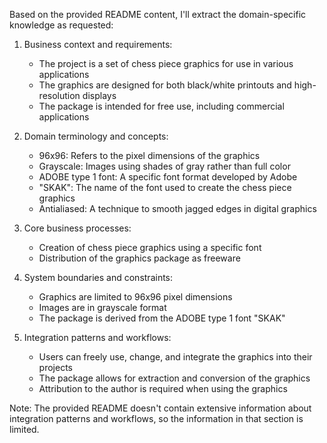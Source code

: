 Based on the provided README content, I'll extract the domain-specific knowledge as requested:

1. Business context and requirements:
   - The project is a set of chess piece graphics for use in various applications
   - The graphics are designed for both black/white printouts and high-resolution displays
   - The package is intended for free use, including commercial applications

2. Domain terminology and concepts:
   - 96x96: Refers to the pixel dimensions of the graphics
   - Grayscale: Images using shades of gray rather than full color
   - ADOBE type 1 font: A specific font format developed by Adobe
   - "SKAK": The name of the font used to create the chess piece graphics
   - Antialiased: A technique to smooth jagged edges in digital graphics

3. Core business processes:
   - Creation of chess piece graphics using a specific font
   - Distribution of the graphics package as freeware

4. System boundaries and constraints:
   - Graphics are limited to 96x96 pixel dimensions
   - Images are in grayscale format
   - The package is derived from the ADOBE type 1 font "SKAK"

5. Integration patterns and workflows:
   - Users can freely use, change, and integrate the graphics into their projects
   - The package allows for extraction and conversion of the graphics
   - Attribution to the author is required when using the graphics

Note: The provided README doesn't contain extensive information about integration patterns and workflows, so the information in that section is limited.